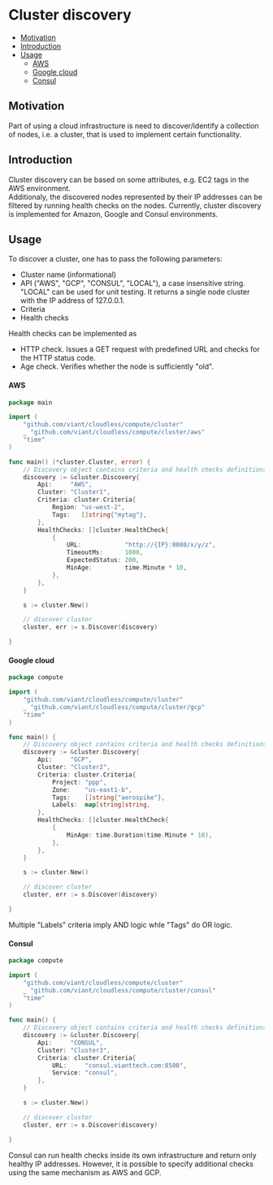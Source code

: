 # Cluster discovery

- [Motivation](#motivation)
- [Introduction](#introduction)
 - [Usage](#usage)
   * [AWS](#aws)
   * [Google cloud](#google-cloud)
   * [Consul](#consul)

## Motivation

Part of using a cloud infrastructure is need to discover/identify a collection of nodes,
i.e. a cluster, that is used to implement certain functionality.  

## Introduction

Cluster discovery can be based on some attributes, e.g. EC2 tags in the AWS environment.  
Additionaly, the discovered nodes represented by their IP addresses can be filtered by
running health checks on the nodes. Currently, cluster discovery is implemented for Amazon,
Google and Consul environments.


## Usage

To discover a cluster, one has to pass the following parameters:

- Cluster name (informational)
- API ("AWS", "GCP", "CONSUL", "LOCAL"), a case insensitive string. "LOCAL" can be used for
  unit testing.  It returns a single node cluster with the IP address of 127.0.0.1.
- Criteria
- Health checks

Health checks can be implemented as
- HTTP check. Issues a GET request with predefined URL and checks for the
  HTTP status code.
- Age check. Verifies whether the node is sufficiently "old".


#### AWS

```go
package main

import (
	"github.com/viant/cloudless/compute/cluster"
	_ "github.com/viant/cloudless/compute/cluster/aws"
	"time"
)

func main() (*cluster.Cluster, error) {
	// Discovery object contains criteria and health checks definitions
	discovery := &cluster.Discovery{
		Api:     "AWS",
		Cluster: "Cluster1",
		Criteria: cluster.Criteria{
			Region: "us-west-2",
			Tags:   []string{"mytag"},
		},
		HealthChecks: []cluster.HealthCheck{
			{
				URL:            "http://{IP}:8080/x/y/z",
				TimeoutMs:      1000,
				ExpectedStatus: 200,
				MinAge:         time.Minute * 10,
			},
		},
	}

	s := cluster.New()

	// discover cluster
	cluster, err := s.Discover(discovery)

}
```

#### Google cloud

```go
package compute

import (
	"github.com/viant/cloudless/compute/cluster"
	_ "github.com/viant/cloudless/compute/cluster/gcp"
	"time"
)

func main() {
	// Discovery object contains criteria and health checks definitions
	discovery := &cluster.Discovery{
		Api:     "GCP",
		Cluster: "Cluster2",
		Criteria: cluster.Criteria{
			Project: "ppp",
			Zone:    "us-east1-b",
			Tags:    []string{"aerospike"},
			Labels:  map[string]string,
		},
		HealthChecks: []cluster.HealthCheck{
			{
				MinAge: time.Duration(time.Minute * 10),
			},
		},
	}

	s := cluster.New()

	// discover cluster
	cluster, err := s.Discover(discovery)

}
```
Multiple "Labels" criteria imply AND logic whle "Tags" do OR logic.

#### Consul

```go
package compute

import (
	"github.com/viant/cloudless/compute/cluster"
	_ "github.com/viant/cloudless/compute/cluster/consul"
	"time"
)

func main() {
	// Discovery object contains criteria and health checks definitions
	discovery := &cluster.Discovery{
		Api:     "CONSUL",
		Cluster: "Cluster3",
		Criteria: cluster.Criteria{
			URL:     "consul.vianttech.com:8500",
			Service: "consul",
		},
	}

	s := cluster.New()

	// discover cluster
	cluster, err := s.Discover(discovery)

}
```

Consul can run health checks inside its own infrastructure and return only healthy
IP addresses.  However, it is possible to specify additional checks using the same mechanism as AWS and GCP.
